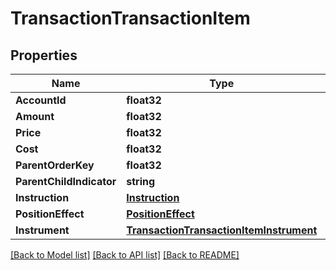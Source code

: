 # TransactionTransactionItem

## Properties

Name | Type | Description | Notes
------------ | ------------- | ------------- | -------------
**AccountId** | **float32** |  | [optional] 
**Amount** | **float32** |  | [optional] 
**Price** | **float32** |  | [optional] 
**Cost** | **float32** |  | [optional] 
**ParentOrderKey** | **float32** |  | [optional] 
**ParentChildIndicator** | **string** |  | [optional] 
**Instruction** | [**Instruction**](Instruction.md) |  | [optional] 
**PositionEffect** | [**PositionEffect**](PositionEffect.md) |  | [optional] 
**Instrument** | [**TransactionTransactionItemInstrument**](Transaction_transactionItem_instrument.md) |  | [optional] 

[[Back to Model list]](../README.md#documentation-for-models) [[Back to API list]](../README.md#documentation-for-api-endpoints) [[Back to README]](../README.md)


